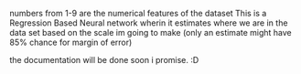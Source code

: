 numbers from 1-9 are the numerical features of the dataset
This is a Regression Based Neural network wherin it estimates where we are in the data set based on the scale im going to make (only an estimate might have 85% chance for margin of error)

the documentation will be done soon i promise. :D
